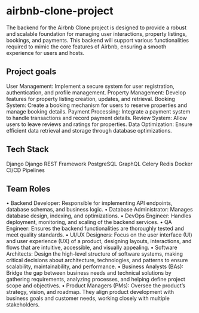 # airbnb-clone-project
The backend for the Airbnb Clone project is designed to provide a robust and scalable foundation for managing user interactions, property listings, bookings, and payments. This backend will support various functionalities required to mimic the core features of Airbnb, ensuring a smooth experience for users and hosts.

## Project goals
User Management: Implement a secure system for user registration, authentication, and profile management.
Property Management: Develop features for property listing creation, updates, and retrieval.
Booking System: Create a booking mechanism for users to reserve properties and manage booking details.
Payment Processing: Integrate a payment system to handle transactions and record payment details.
Review System: Allow users to leave reviews and ratings for properties.
Data Optimization: Ensure efficient data retrieval and storage through database optimizations.

## Tech Stack
Django
Django REST Framework
PostgreSQL
GraphQL
Celery
Redis
Docker
CI/CD Pipelines

## Team Roles
•	Backend Developer: Responsible for implementing API endpoints, database schemas, and business logic.
•	Database Administrator: Manages database design, indexing, and optimizations.
•	DevOps Engineer: Handles deployment, monitoring, and scaling of the backend services.
•	QA Engineer: Ensures the backend functionalities are thoroughly tested and meet quality standards.
• UI/UX Designers: Focus on the user interface (UI) and user experience (UX) of a product, designing layouts, interactions, and flows that are intuitive, accessible, and visually appealing.
• Software Architects: Design the high-level structure of software systems, making critical decisions about architecture, technologies, and patterns to ensure scalability, maintainability, and performance.
• Business Analysts (BAs): Bridge the gap between business needs and technical solutions by gathering requirements, analyzing processes, and helping define project scope and objectives.
• Product Managers (PMs): Oversee the product’s strategy, vision, and roadmap. They align product development with business goals and customer needs, working closely with multiple stakeholders.
